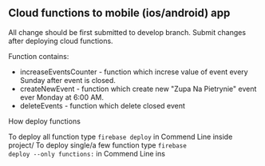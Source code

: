 ## Cloud functions to mobile (ios/android) app

All change should be first submitted to develop branch. Submit changes after deploying cloud functions.

Function contains:
 - increaseEventsCounter - function which increse value of event every Sunday after event is closed.
 - createNewEvent - function which create new "Zupa Na Pietrynie" event ever Monday at 6:00 AM.
 - deleteEvents - function which delete closed event

How deploy functions

To deploy all function type <code>firebase deploy</code> in Commend Line inside project/
To deploy single/a few function type <code>firebase deploy --only functions:</code> in Commend Line ins
